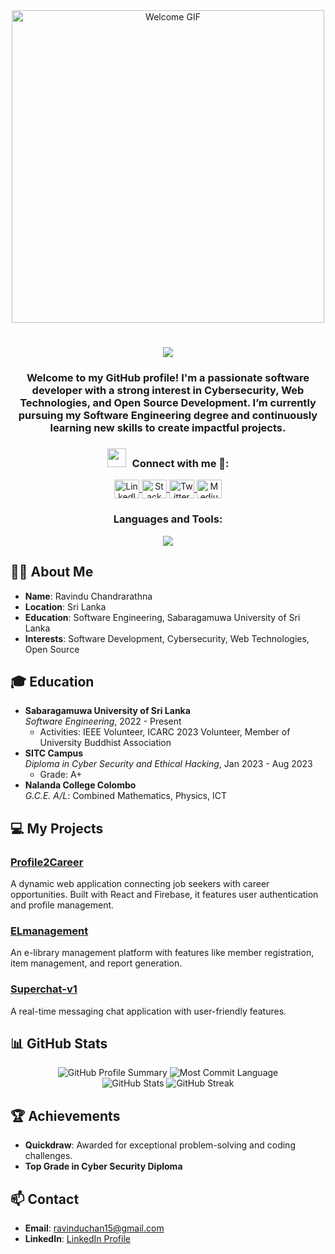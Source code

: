 <div align="center">
  <img src="./path_to_your_gif.gif" style="width: 500px;" alt="Welcome GIF"/>
</div>

<div align="center">
  <h1>
    <a href="https://github.com/Ravindu1015">
      <img src="https://readme-typing-svg.herokuapp.com?font=Fira+Code&weight=500&size=40&pause=1000&color=F7C213&center=true&vCenter=true&width=435&height=70&lines=Hi%2C+I'm+Ravindu+Chandrarathna">
    </a>
  </h1>
</div>

<div align="center">
  <h3>Welcome to my GitHub profile! I'm a passionate software developer with a strong interest in Cybersecurity, Web Technologies, and Open Source Development. I’m currently pursuing my Software Engineering degree and continuously learning new skills to create impactful projects.</h3>
</div>

<div align="center">
  <h3 align="center" > <img src="https://media.giphy.com/media/iY8CRBdQXODJSCERIr/giphy.gif" width="30" height="30" style="margin-right: 10px;">Connect with me 🤝: </h3>
  <p align="center">
    <a href="https://www.linkedin.com/in/ravinduchandrarathna/" target="blank">
      <img align="center" src="https://raw.githubusercontent.com/rahuldkjain/github-profile-readme-generator/master/src/images/icons/Social/linked-in-alt.svg" alt="LinkedIn Profile" height="30" width="40" />
    </a>
    <a href="https://stackoverflow.com/users/your-user-id" target="blank">
      <img align="center" src="https://raw.githubusercontent.com/rahuldkjain/github-profile-readme-generator/master/src/images/icons/Social/stack-overflow.svg" alt="Stack Overflow Profile" height="30" width="40" />
    </a>
    <a href="https://twitter.com/your-twitter" target="blank">
      <img align="center" src="https://raw.githubusercontent.com/rahuldkjain/github-profile-readme-generator/master/src/images/icons/Social/twitter.svg" alt="Twitter Profile" height="30" width="40" />
    </a>
    <a href="https://medium.com/@your-medium" target="blank">
      <img align="center" src="https://raw.githubusercontent.com/rahuldkjain/github-profile-readme-generator/master/src/images/icons/Social/medium.svg" alt="Medium Profile" height="30" width="40" />
    </a>
  </p>
</div>

<div align="center">
  <h3 align="center">Languages and Tools:</h3>
  <p align="center">
    <a href="https://skillicons.dev">
      <img src="https://skillicons.dev/icons?i=js,html,css,py,react,tailwind,firebase,git,vscode" />
    </a>
  </p>
</div>

<h2>👨‍💻 About Me</h2>

- **Name**: Ravindu Chandrarathna  
- **Location**: Sri Lanka  
- **Education**: Software Engineering, Sabaragamuwa University of Sri Lanka  
- **Interests**: Software Development, Cybersecurity, Web Technologies, Open Source

<h2>🎓 Education</h2>

- **Sabaragamuwa University of Sri Lanka**  
  *Software Engineering*, 2022 - Present  
  - Activities: IEEE Volunteer, ICARC 2023 Volunteer, Member of University Buddhist Association
- **SITC Campus**  
  *Diploma in Cyber Security and Ethical Hacking*, Jan 2023 - Aug 2023  
  - Grade: A+
- **Nalanda College Colombo**  
  *G.C.E. A/L*: Combined Mathematics, Physics, ICT

<h2>💻 My Projects</h2>

### [Profile2Career](https://github.com/Ravindu1015/Profile2Career)
A dynamic web application connecting job seekers with career opportunities. Built with React and Firebase, it features user authentication and profile management.

### [ELmanagement](https://github.com/Ravindu1015/ELmanagement)
An e-library management platform with features like member registration, item management, and report generation.

### [Superchat-v1](https://github.com/Ravindu1015/Superchat-v1)
A real-time messaging chat application with user-friendly features.

<h2>📊 GitHub Stats</h2>

<div align="center">
  <img src="http://github-profile-summary-cards.vercel.app/api/cards/profile-details?username=Ravindu1015&theme=slateorange" alt="GitHub Profile Summary">
  <img src="http://github-profile-summary-cards.vercel.app/api/cards/most-commit-language?username=Ravindu1015&theme=slateorange" alt="Most Commit Language">
</div>

<div align="center">
  <img src="https://github-readme-stats.vercel.app/api?username=Ravindu1015&show_icons=true&theme=slateorange" alt="GitHub Stats">
  <img src="https://github-readme-streak-stats.herokuapp.com?user=Ravindu1015&theme=rising-sun&hide_border=true&exclude_days=Sun" alt="GitHub Streak">
</div>

<h2>🏆 Achievements</h2>

- **Quickdraw**: Awarded for exceptional problem-solving and coding challenges.
- **Top Grade in Cyber Security Diploma**

<h2>📫 Contact</h2>

- **Email**: [ravinduchan15@gmail.com](mailto:ravinduchan15@gmail.com)
- **LinkedIn**: [LinkedIn Profile](https://www.linkedin.com/in/ravinduchandrarathna/)
